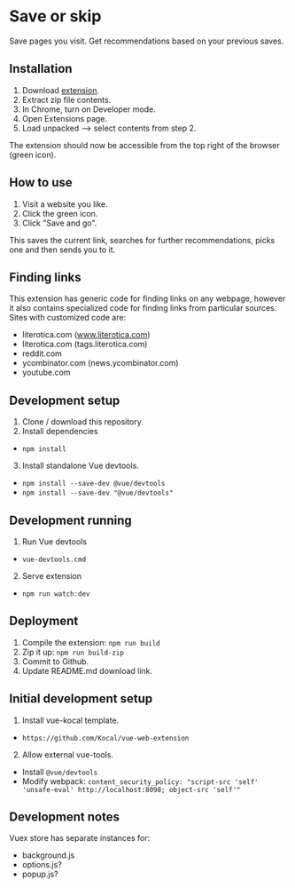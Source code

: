 # Save or skip

Save pages you visit. Get recommendations based on your previous saves.

## Installation

1. Download <a href='https://github.com/opowell/saveorskip/raw/master/dist-zip/saveorskip-v1.0.6.zip'>extension</a>.
2. Extract zip file contents.
3. In Chrome, turn on Developer mode.
4. Open Extensions page.
5. Load unpacked --> select contents from step 2.

The extension should now be accessible from the top right of the browser (green icon).

## How to use

1. Visit a website you like.
2. Click the green icon.
3. Click "Save and go".

This saves the current link, searches for further recommendations, picks one and then sends you to it.

## Finding links

This extension has generic code for finding links on any webpage, however it also contains specialized code for finding links from particular sources. Sites with customized code are:

- literotica.com (www.literotica.com)
- literotica.com (tags.literotica.com)
- reddit.com
- ycombinator.com (news.ycombinator.com)
- youtube.com

## Development setup

1. Clone / download this repository.
2. Install dependencies

- `npm install`

3. Install standalone Vue devtools.

- `npm install --save-dev @vue/devtools`
- `npm install --save-dev "@vue/devtools"`

## Development running

1. Run Vue devtools

- `vue-devtools.cmd`

2. Serve extension

- `npm run watch:dev`

## Deployment

1. Compile the extension: `npm run build`
2. Zip it up: `npm run build-zip`
3. Commit to Github.
4. Update README.md download link.

## Initial development setup

1. Install vue-kocal template.

- `https://github.com/Kocal/vue-web-extension`

2. Allow external vue-tools.

- Install `@vue/devtools`
- Modify webpack: `content_security_policy: "script-src 'self' 'unsafe-eval' http://localhost:8098; object-src 'self'"`

## Development notes

Vuex store has separate instances for:

- background.js
- options.js?
- popup.js?
